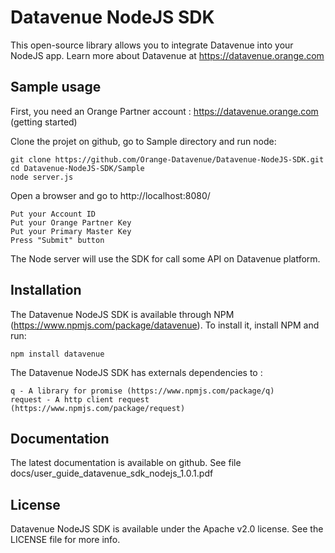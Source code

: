 # Datavenue NodeJS SDK

This open-source library allows you to integrate Datavenue into your NodeJS app.
Learn more about Datavenue at https://datavenue.orange.com

## Sample usage

First, you need an Orange Partner account : https://datavenue.orange.com (getting started)

Clone the projet on github, go to Sample directory and run node:

    git clone https://github.com/Orange-Datavenue/Datavenue-NodeJS-SDK.git
    cd Datavenue-NodeJS-SDK/Sample
    node server.js

Open a browser and go to http://localhost:8080/

    Put your Account ID 
    Put your Orange Partner Key
    Put your Primary Master Key
    Press "Submit" button

The Node server will use the SDK for call some API on Datavenue platform.

## Installation

The Datavenue NodeJS SDK is available through NPM (https://www.npmjs.com/package/datavenue).
To install it, install NPM and run:

    npm install datavenue

The Datavenue NodeJS SDK has externals dependencies to :

    q - A library for promise (https://www.npmjs.com/package/q)
    request - A http client request (https://www.npmjs.com/package/request) 

## Documentation

The latest documentation is available on github. See file docs/user_guide_datavenue_sdk_nodejs_1.0.1.pdf


## License

Datavenue NodeJS SDK is available under the Apache v2.0 license. See the LICENSE file for more info.
